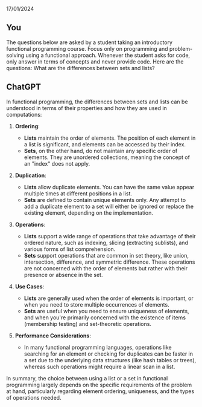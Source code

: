 17/01/2024
## You

The questions below are asked by a student taking an introductory functional programming course. Focus only on programming and problem-solving using a functional approach. Whenever the student asks for code, only answer in terms of concepts and never provide code. Here are the questions:
What are the differences between sets and lists?


## ChatGPT

In functional programming, the differences between sets and lists can be understood in terms of their properties and how they are used in computations:

1. **Ordering**: 
   - **Lists** maintain the order of elements. The position of each element in a list is significant, and elements can be accessed by their index.
   - **Sets**, on the other hand, do not maintain any specific order of elements. They are unordered collections, meaning the concept of an "index" does not apply.

2. **Duplication**:
   - **Lists** allow duplicate elements. You can have the same value appear multiple times at different positions in a list.
   - **Sets** are defined to contain unique elements only. Any attempt to add a duplicate element to a set will either be ignored or replace the existing element, depending on the implementation.

3. **Operations**:
   - **Lists** support a wide range of operations that take advantage of their ordered nature, such as indexing, slicing (extracting sublists), and various forms of list comprehension.
   - **Sets** support operations that are common in set theory, like union, intersection, difference, and symmetric difference. These operations are not concerned with the order of elements but rather with their presence or absence in the set.

4. **Use Cases**:
   - **Lists** are generally used when the order of elements is important, or when you need to store multiple occurrences of elements.
   - **Sets** are useful when you need to ensure uniqueness of elements, and when you're primarily concerned with the existence of items (membership testing) and set-theoretic operations.

5. **Performance Considerations**:
   - In many functional programming languages, operations like searching for an element or checking for duplicates can be faster in a set due to the underlying data structures (like hash tables or trees), whereas such operations might require a linear scan in a list.

In summary, the choice between using a list or a set in functional programming largely depends on the specific requirements of the problem at hand, particularly regarding element ordering, uniqueness, and the types of operations needed.